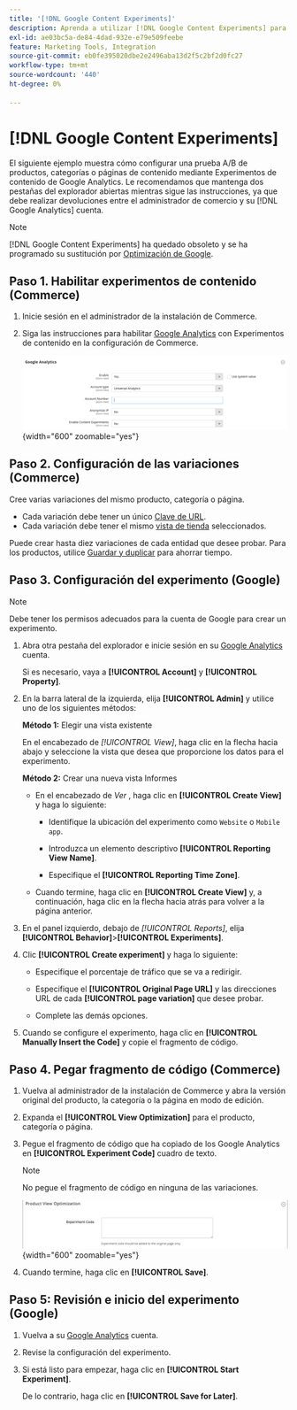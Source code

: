 ```yaml
---
title: '[!DNL Google Content Experiments]'
description: Aprenda a utilizar [!DNL Google Content Experiments] para configurar una prueba A/B de productos, categorías o páginas de contenido de Commerce.
exl-id: ae03bc5a-de84-4dad-932e-e79e509feebe
feature: Marketing Tools, Integration
source-git-commit: eb0fe395020dbe2e2496aba13d2f5c2bf2d0fc27
workflow-type: tm+mt
source-wordcount: '440'
ht-degree: 0%

---
```


# [!DNL Google Content Experiments]

El siguiente ejemplo muestra cómo configurar una prueba A/B de productos, categorías o páginas de contenido mediante Experimentos de contenido de Google Analytics. Le recomendamos que mantenga dos pestañas del explorador abiertas mientras sigue las instrucciones, ya que debe realizar devoluciones entre el administrador de comercio y su [!DNL Google Analytics] cuenta.

>[!NOTE]
>
>[!DNL Google Content Experiments] ha quedado obsoleto y se ha programado su sustitución por [Optimización de Google](https://support.google.com/optimize/answer/7084762?hl=en).

## Paso 1. Habilitar experimentos de contenido (Commerce)

1. Inicie sesión en el administrador de la instalación de Commerce.

1. Siga las instrucciones para habilitar [Google Analytics](google-analytics.md) con Experimentos de contenido en la configuración de Commerce.

   ![Configuración de ventas - API de Google - Google Analytics](../configuration-reference/sales/assets/google-api-analytics-ee.png){width="600" zoomable="yes"}

## Paso 2. Configuración de las variaciones (Commerce)

Cree varias variaciones del mismo producto, categoría o página.

- Cada variación debe tener un único [Clave de URL](../catalog/catalog-urls.md).
- Cada variación debe tener el mismo [vista de tienda](../getting-started/websites-stores-views.md#scope-settings) seleccionados.

Puede crear hasta diez variaciones de cada entidad que desee probar. Para los productos, utilice [Guardar y duplicar](../catalog/product-workspace.md) para ahorrar tiempo.

## Paso 3. Configuración del experimento (Google)

>[!NOTE]
>
>Debe tener los permisos adecuados para la cuenta de Google para crear un experimento.

1. Abra otra pestaña del explorador e inicie sesión en su [Google Analytics][2] cuenta.

   Si es necesario, vaya a **[!UICONTROL Account]** y **[!UICONTROL Property]**.

1. En la barra lateral de la izquierda, elija **[!UICONTROL Admin]** y utilice uno de los siguientes métodos:

   **Método 1:** Elegir una vista existente

   En el encabezado de _[!UICONTROL View]_, haga clic en la flecha hacia abajo y seleccione la vista que desea que proporcione los datos para el experimento.

   **Método 2:** Crear una nueva vista Informes

   - En el encabezado de _Ver_ , haga clic en **[!UICONTROL Create View]** y haga lo siguiente:

      - Identifique la ubicación del experimento como `Website` o `Mobile app`.

      - Introduzca un elemento descriptivo **[!UICONTROL Reporting View Name]**.

      - Especifique el **[!UICONTROL Reporting Time Zone]**.

   - Cuando termine, haga clic en **[!UICONTROL Create View]** y, a continuación, haga clic en la flecha hacia atrás para volver a la página anterior.

1. En el panel izquierdo, debajo de _[!UICONTROL Reports]_, elija **[!UICONTROL Behavior]**>**[!UICONTROL Experiments]**.

1. Clic **[!UICONTROL Create experiment]** y haga lo siguiente:

   - Especifique el porcentaje de tráfico que se va a redirigir.

   - Especifique el **[!UICONTROL Original Page URL]** y las direcciones URL de cada **[!UICONTROL page variation]** que desee probar.

   - Complete las demás opciones.

1. Cuando se configure el experimento, haga clic en **[!UICONTROL Manually Insert the Code]** y copie el fragmento de código.

## Paso 4. Pegar fragmento de código (Commerce)

1. Vuelva al administrador de la instalación de Commerce y abra la versión original del producto, la categoría o la página en modo de edición.

1. Expanda el **[!UICONTROL View Optimization]** para el producto, categoría o página.

1. Pegue el fragmento de código que ha copiado de los Google Analytics en **[!UICONTROL Experiment Code]** cuadro de texto.

   >[!NOTE]
   >
   >No pegue el fragmento de código en ninguna de las variaciones.

   ![Optimización de vista de producto](../catalog/assets/product-view-optimization.png){width="600" zoomable="yes"}

1. Cuando termine, haga clic en **[!UICONTROL Save]**.

## Paso 5: Revisión e inicio del experimento (Google)

1. Vuelva a su [Google Analytics][2] cuenta.

1. Revise la configuración del experimento.

1. Si está listo para empezar, haga clic en **[!UICONTROL Start Experiment]**.

   De lo contrario, haga clic en **[!UICONTROL Save for Later]**.


[2]: https://analytics.google.com/
